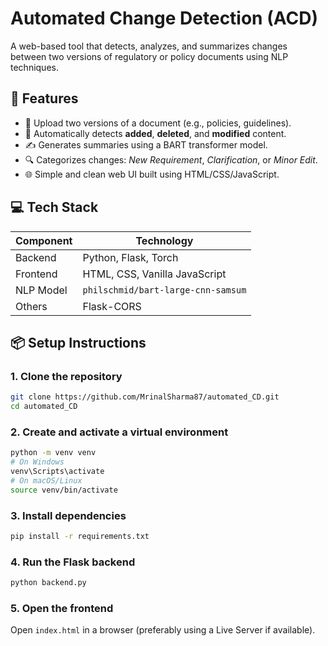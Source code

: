 #  Automated Change Detection (ACD)

A web-based tool that detects, analyzes, and summarizes changes between two versions of regulatory or policy documents using NLP techniques.



## 🚀 Features

- 📄 Upload two versions of a document (e.g., policies, guidelines).  
- 🧠 Automatically detects **added**, **deleted**, and **modified** content.  
- ✍️ Generates summaries using a BART transformer model.  
- 🔍 Categorizes changes: *New Requirement*, *Clarification*, or *Minor Edit*.  
- 🌐 Simple and clean web UI built using HTML/CSS/JavaScript.

## 💻 Tech Stack

| Component    | Technology                          |
|--------------|-------------------------------------|
| Backend      | Python, Flask, Torch   |
| Frontend     | HTML, CSS, Vanilla JavaScript       |
| NLP Model    | `philschmid/bart-large-cnn-samsum`  |
| Others       | Flask-CORS                          |

## 📦 Setup Instructions

### 1. Clone the repository
```bash
git clone https://github.com/MrinalSharma87/automated_CD.git
cd automated_CD
```

### 2. Create and activate a virtual environment
```bash
python -m venv venv
# On Windows
venv\Scripts\activate
# On macOS/Linux
source venv/bin/activate
```

### 3. Install dependencies
```bash
pip install -r requirements.txt
```

### 4. Run the Flask backend
```bash
python backend.py
```

### 5. Open the frontend
Open `index.html` in a browser (preferably using a Live Server if available).






